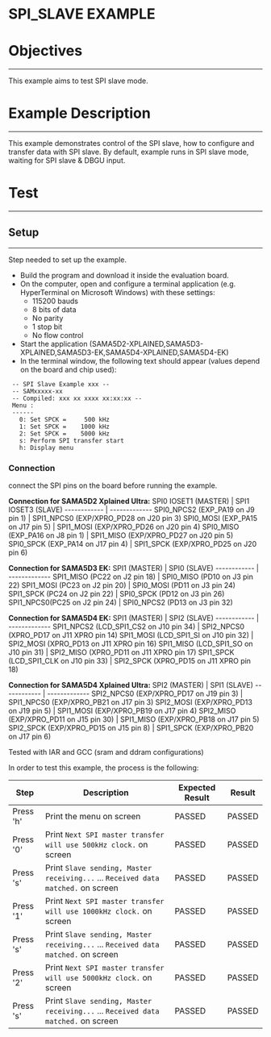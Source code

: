 SPI_SLAVE EXAMPLE
============

# Objectives
------------
This example aims to test SPI slave mode.


# Example Description
---------------------
This example demonstrates control of the SPI slave, how to configure and
transfer data with SPI slave. By default, example runs in SPI slave mode,
waiting for SPI slave & DBGU input.


# Test
------

## Setup
--------
Step needed to set up the example.

* Build the program and download it inside the evaluation board.
* On the computer, open and configure a terminal application (e.g. HyperTerminal
 on Microsoft Windows) with these settings:
	- 115200 bauds
	- 8 bits of data
	- No parity
	- 1 stop bit
	- No flow control
* Start the application (SAMA5D2-XPLAINED,SAMA5D3-XPLAINED,SAMA5D3-EK,SAMA5D4-XPLAINED,SAMA5D4-EK)
* In the terminal window, the following text should appear (values depend on the
 board and chip used):
```
 -- SPI Slave Example xxx --
 -- SAMxxxxx-xx
 -- Compiled: xxx xx xxxx xx:xx:xx --
 Menu :
 ------
   0: Set SPCK =     500 kHz
   1: Set SPCK =    1000 kHz
   2: Set SPCK =    5000 kHz
   s: Perform SPI transfer start
   h: Display menu
```
### Connection
connect the SPI pins on the board before running the example.

__Connection for SAMA5D2 Xplained Ultra:__
SPI0 IOSET1 (MASTER) | SPI1 IOSET3 (SLAVE)
------------ | -------------
SPI0_NPCS2 (EXP_PA19 on J9 pin 1) | SPI1_NPCS0 (EXP/XPRO_PD28 on J20 pin 3)
SPI0_MOSI  (EXP_PA15 on J17 pin 5) | SPI1_MOSI  (EXP/XPRO_PD26 on J20 pin 4)
SPI0_MISO  (EXP_PA16 on J8 pin 1) | SPI1_MISO  (EXP/XPRO_PD27 on J20 pin 5)
SPI0_SPCK  (EXP_PA14 on J17 pin 4) | SPI1_SPCK  (EXP/XPRO_PD25 on J20 pin 6)

__Connection for SAMA5D3 EK:__
SPI1 (MASTER) | SPI0 (SLAVE)
------------ | -------------
SPI1_MISO (PC22 on J2 pin 18) | SPI0_MISO  (PD10 on J3 pin 22)
SPI1_MOSI (PC23 on J2 pin 20) | SPI0_MOSI  (PD11 on J3 pin 24)
SPI1_SPCK (PC24 on J2 pin 22) | SPI0_SPCK  (PD12 on J3 pin 26)
SPI1_NPCS0(PC25 on J2 pin 24) | SPI0_NPCS2 (PD13 on J3 pin 32)

__Connection for SAMA5D4 EK:__
SPI1 (MASTER) | SPI2 (SLAVE)
------------ | -------------
SPI1_NPCS2 (LCD_SPI1_CS2 on J10 pin 34) | SPI2_NPCS0 (XPRO_PD17 on J11 XPRO pin 14)
SPI1_MOSI (LCD_SPI1_SI on J10 pin 32) | SPI2_MOSI (XPRO_PD13 on J11 XPRO pin 16)
SPI1_MISO (LCD_SPI1_SO on J10 pin 31) | SPI2_MISO (XPRO_PD11 on J11 XPRO pin 17)
SPI1_SPCK (LCD_SPI1_CLK on J10 pin 33) | SPI2_SPCK (XPRO_PD15 on J11 XPRO pin 18)

__Connection for SAMA5D4 Xplained Ultra:__
SPI2 (MASTER) | SPI1 (SLAVE)
------------ | -------------
SPI2_NPCS0 (EXP/XPRO_PD17 on J19 pin 3) | SPI1_NPCS0 (EXP/XPRO_PB21 on J17 pin 3)
SPI2_MOSI (EXP/XPRO_PD13 on J19 pin 5) | SPI1_MOSI (EXP/XPRO_PB19 on J17 pin 4)
SPI2_MISO (EXP/XPRO_PD11 on J15 pin 30) | SPI1_MISO (EXP/XPRO_PB18 on J17 pin 5)
SPI2_SPCK (EXP/XPRO_PD15 on J15 pin 8) | SPI1_SPCK (EXP/XPRO_PB20 on J17 pin 6)

Tested with IAR and GCC (sram and ddram configurations)

In order to test this example, the process is the following:

Step | Description | Expected Result | Result
-----|-------------|-----------------|-------
Press 'h' | Print the menu on screen | PASSED | PASSED
Press '0' | Print `Next SPI master transfer will use 500kHz clock.` on screen | PASSED | PASSED
Press 's' | Print `Slave sending, Master receiving...` ... `Received data matched.` on screen | PASSED | PASSED
Press '1' | Print `Next SPI master transfer will use 1000kHz clock.` on screen | PASSED | PASSED
Press 's' | Print `Slave sending, Master receiving...` ... `Received data matched.` on screen | PASSED | PASSED
Press '2' | Print `Next SPI master transfer will use 5000kHz clock.` on screen | PASSED | PASSED
Press 's' | Print `Slave sending, Master receiving...` ... `Received data matched.` on screen | PASSED | PASSED
